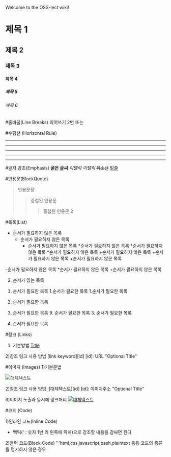 Welcome to the OSS-lect wiki!
# 제목 1
## 제목 2
### 제목 3
#### 제목 4
##### 제목 5
###### 제목 6

#줄바꿈(Line Breaks)
띄어쓰기 2번
또는 <br/>


#수평선 (Horizontal Rule) <hr/>

---
***
---
******

#글자 강조(Emphasis)
**굵은 글씨**
*이텔릭*
_이탤릭_
~~취소선~~
<u>밑줄</u>

#인용문(BlockQuote)

>인용문장
>>중첩된 인용문
>>>중첩된 인용문 2

#목록(List)
- 순서가 필요하지 않은 목록
   - 순서가 필요하지 않은 목록
      - 순서가 필요하지 않은 목록
*순서가 필요하지 않은 목록
   *순서가 필요하지 않은 목록
      *순서가 필요하지 않은 목록
+순서가 필요하지 않은 목록
   +순서가 필요하지 않은 목록
      +순서가 필요하지 않은 목록

-순서가 필요하지 않은 목록
    *순서가 필요하지 않은 목록
    +순서가 필요하지 않은 목록

2) 순서가 있는 목록
1. 순서가 필요한 목록
    1.순서가 필요한 목록
    1.순서가 필요한 목록
1. 순서가 필요한 목록

1. 순서가 필요한 목록
   9. 순서가 필요한 목록
   3. 순서가 필요한 목록
8. 순서가 필요한 목록

#링크 (Links)
1) 기본방법
[Title](link)

2)참조 링크 사용 방법
[link keyword][id]
[id]: URL "Optional Title"

#이미지 (Images)
1)기본문법

![대체텍스트](이미지주소)

2)참조 링크 사용 방법
:[대체텍스트][id]
[id]: 이미지주소 "Optional Title"

3)이미지 노출과 동시에 링크처리
[![대체텍스트](이미지주소)](링크주소)

#코드 (Code)

1)인라인 코드(Inline Code)
- 백틱(' : 숫자 1번 키 왼쪽에 위치)으로 강조할 내용을 감싸면 된다

2)블럭 코드(Block Code)
'''html,css,javascript,bash,plaintext 등등
코드의 종류를 명시하지 않은 경우


